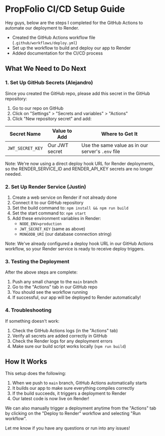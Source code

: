 # PropFolio CI/CD Setup Guide

Hey guys, below are the steps I completed for the GitHub Actions to automate our deployment to Render.

- Created the GitHub Actions workflow file (`.github/workflows/deploy.yml`)
- Set up the workflow to build and deploy our app to Render
- Added documentation for the CI/CD process

## What We Need to Do Next 

### 1. Set Up GitHub Secrets (Alejandro)

Since you created the GitHub repo, please add this secret in the GitHub repository:

1. Go to our repo on GitHub
2. Click on "Settings" > "Secrets and variables" > "Actions"
3. Click "New repository secret" and add:

| Secret Name | Value to Add | Where to Get It |
|-------------|--------------|-----------------|
| `JWT_SECRET_KEY` | Our JWT secret | Use the same value as in our server's `.env` file |

Note: We're now using a direct deploy hook URL for Render deployments, so the RENDER_SERVICE_ID and RENDER_API_KEY secrets are no longer needed.

### 2. Set Up Render Service (Justin)

1. Create a web service on Render if not already done
2. Connect it to our GitHub repository
3. Set the build command to: `npm install && npm run build`
4. Set the start command to: `npm start`
5. Add these environment variables in Render:
   - `NODE_ENV=production`
   - `JWT_SECRET_KEY` (same as above)
   - `MONGODB_URI` (our database connection string)

Note: We've already configured a deploy hook URL in our GitHub Actions workflow, so your Render service is ready to receive deploy triggers.

### 3. Testing the Deployment

After the above steps are complete:
1. Push any small change to the `main` branch
2. Go to the "Actions" tab in our GitHub repo
3. You should see the workflow running
4. If successful, our app will be deployed to Render automatically!

### 4. Troubleshooting

If something doesn't work:
1. Check the GitHub Actions logs (in the "Actions" tab)
2. Verify all secrets are added correctly in GitHub
3. Check the Render logs for any deployment errors
4. Make sure our build script works locally (`npm run build`)

## How It Works

This setup does the following:
1. When we push to `main` branch, GitHub Actions automatically starts
2. It builds our app to make sure everything compiles correctly
3. If the build succeeds, it triggers a deployment to Render
4. Our latest code is now live on Render!

We can also manually trigger a deployment anytime from the "Actions" tab by clicking on the "Deploy to Render" workflow and selecting "Run workflow".

Let me know if you have any questions or run into any issues!
